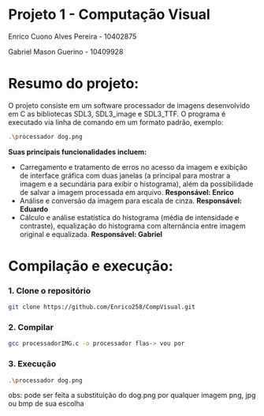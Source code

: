 # Projeto 1 - Computação Visual

Enrico Cuono Alves Pereira - 10402875

Gabriel Mason Guerino - 10409928

# Resumo do projeto:

O projeto consiste em um software processador de imagens desenvolvido em C as bibliotecas SDL3, SDL3_image e SDL3_TTF. O programa é executado via linha de comando em um formato padrão, exemplo: 

```bash
.\processador dog.png
```

**Suas principais funcionalidades incluem:**
- Carregamento e tratamento de erros no acesso da imagem e exibição de interface gráfica com duas janelas (a principal para mostrar a imagem e a secundária para exibir o histograma), além da possibilidade de salvar a imagem processada em arquivo. **Responsável: Enrico**
- Análise e conversão da imagem para escala de cinza. **Responsável: Eduardo**
- Cálculo e análise estatística do histograma (média de intensidade e contraste), equalização do histograma com alternância entre imagem original e equalizada. **Responsável: Gabriel**

# Compilação e execução:

### 1. Clone o repositório

```bash
git clone https://github.com/Enrico258/CompVisual.git
```

### 2. Compilar

```bash
gcc processadorIMG.c -o processador flas-> vou por
```

### 3. Execução

```bash
.\processador dog.png
```
obs: pode ser feita a substituição do dog.png por qualquer imagem png, jpg ou bmp de sua escolha

